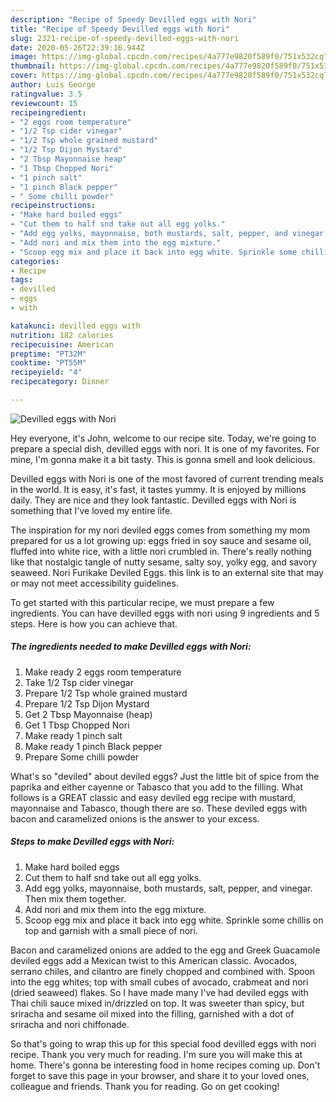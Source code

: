 ```yaml
---
description: "Recipe of Speedy Devilled eggs with Nori"
title: "Recipe of Speedy Devilled eggs with Nori"
slug: 2321-recipe-of-speedy-devilled-eggs-with-nori
date: 2020-05-26T22:39:16.944Z
image: https://img-global.cpcdn.com/recipes/4a777e9820f589f0/751x532cq70/devilled-eggs-with-nori-recipe-main-photo.jpg
thumbnail: https://img-global.cpcdn.com/recipes/4a777e9820f589f0/751x532cq70/devilled-eggs-with-nori-recipe-main-photo.jpg
cover: https://img-global.cpcdn.com/recipes/4a777e9820f589f0/751x532cq70/devilled-eggs-with-nori-recipe-main-photo.jpg
author: Luis George
ratingvalue: 3.5
reviewcount: 15
recipeingredient:
- "2 eggs room temperature"
- "1/2 Tsp cider vinegar"
- "1/2 Tsp whole grained mustard"
- "1/2 Tsp Dijon Mystard"
- "2 Tbsp Mayonnaise heap"
- "1 Tbsp Chopped Nori"
- "1 pinch salt"
- "1 pinch Black pepper"
- " Some chilli powder"
recipeinstructions:
- "Make hard boiled eggs"
- "Cut them to half snd take out all egg yolks."
- "Add egg yolks, mayonnaise, both mustards, salt, pepper, and vinegar. Then mix them together."
- "Add nori and mix them into the egg mixture."
- "Scoop egg mix and place it back into egg white. Sprinkle some chillis on top and garnish with a small piece of nori."
categories:
- Recipe
tags:
- devilled
- eggs
- with

katakunci: devilled eggs with 
nutrition: 182 calories
recipecuisine: American
preptime: "PT32M"
cooktime: "PT55M"
recipeyield: "4"
recipecategory: Dinner

---
```



![Devilled eggs with Nori](https://img-global.cpcdn.com/recipes/4a777e9820f589f0/751x532cq70/devilled-eggs-with-nori-recipe-main-photo.jpg)

Hey everyone, it's John, welcome to our recipe site. Today, we're going to prepare a special dish, devilled eggs with nori. It is one of my favorites. For mine, I'm gonna make it a bit tasty. This is gonna smell and look delicious.

Devilled eggs with Nori is one of the most favored of current trending meals in the world. It is easy, it's fast, it tastes yummy. It is enjoyed by millions daily. They are nice and they look fantastic. Devilled eggs with Nori is something that I've loved my entire life.

The inspiration for my nori deviled eggs comes from something my mom prepared for us a lot growing up: eggs fried in soy sauce and sesame oil, fluffed into white rice, with a little nori crumbled in. There&#39;s really nothing like that nostalgic tangle of nutty sesame, salty soy, yolky egg, and savory seaweed. Nori Furikake Deviled Eggs. this link is to an external site that may or may not meet accessibility guidelines.


To get started with this particular recipe, we must prepare a few ingredients. You can have devilled eggs with nori using 9 ingredients and 5 steps. Here is how you can achieve that.

<!--inarticleads1-->

##### The ingredients needed to make Devilled eggs with Nori:

1. Make ready 2 eggs room temperature
1. Take 1/2 Tsp cider vinegar
1. Prepare 1/2 Tsp whole grained mustard
1. Prepare 1/2 Tsp Dijon Mystard
1. Get 2 Tbsp Mayonnaise (heap)
1. Get 1 Tbsp Chopped Nori
1. Make ready 1 pinch salt
1. Make ready 1 pinch Black pepper
1. Prepare  Some chilli powder


What&#39;s so &#34;deviled&#34; about deviled eggs? Just the little bit of spice from the paprika and either cayenne or Tabasco that you add to the filling. What follows is a GREAT classic and easy deviled egg recipe with mustard, mayonnaise and Tabasco, though there are so. These deviled eggs with bacon and caramelized onions is the answer to your excess. 

<!--inarticleads2-->

##### Steps to make Devilled eggs with Nori:

1. Make hard boiled eggs
1. Cut them to half snd take out all egg yolks.
1. Add egg yolks, mayonnaise, both mustards, salt, pepper, and vinegar. Then mix them together.
1. Add nori and mix them into the egg mixture.
1. Scoop egg mix and place it back into egg white. Sprinkle some chillis on top and garnish with a small piece of nori.


Bacon and caramelized onions are added to the egg and Greek Guacamole deviled eggs add a Mexican twist to this American classic. Avocados, serrano chiles, and cilantro are finely chopped and combined with. Spoon into the egg whites; top with small cubes of avocado, crabmeat and nori (dried seaweed) flakes. So I have made many I&#39;ve had deviled eggs with Thai chili sauce mixed in/drizzled on top. It was sweeter than spicy, but sriracha and sesame oil mixed into the filling, garnished with a dot of sriracha and nori chiffonade. 

So that's going to wrap this up for this special food devilled eggs with nori recipe. Thank you very much for reading. I'm sure you will make this at home. There's gonna be interesting food in home recipes coming up. Don't forget to save this page in your browser, and share it to your loved ones, colleague and friends. Thank you for reading. Go on get cooking!
